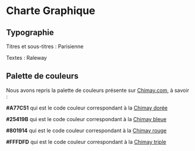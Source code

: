 # Charte Graphique 

## Typographie 

Titres et sous-titres : Parisienne

Textes : Raleway

## Palette de couleurs

Nous avons repris la palette de couleurs présente sur [Chimay.com](https://chimay.com/), à savoir : 

**#A77C51** qui est le code couleur correspondant à la [Chimay dorée](https://chimay.com/bieres/doree/)

**#25419B** qui est le code couleur correspondant à la [Chimay bleue](https://chimay.com/bieres/bleue/)

**#801914** qui est le code couleur correspondant à la [Chimay rouge](https://chimay.com/bieres/rouge/)

**#FFFDFD** qui est le code couleur correspondant à la [Chimay triple](https://chimay.com/bieres/blanche/)

